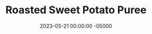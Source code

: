 ---
layout: post
title:  "Roasted Sweet Potato Puree"
date:   2023-05-21 00:00:00 -05000
categories: 
- Recipes
- Sauces, etc.
permalink: /recipes/sweet-potato-puree
image: /assets/Food/Spreads, Sauces, Toppings/Sweet Potato/sweet-potato-cover.jpg
ing: sweetpotato-ing
facts: sweetpotato-facts
Prep: 10
Rest: 
Cook: 90
Source1: https://www.darngoodveggies.com/how-to-make-sweet-potato-puree/#tasty-recipes-12129-jump-target
Source2: 
Description: This is less of a recipe and more of a method, as you'd probably use sweet potato puree in something else. Try replacing bananas or applesauce in my baked goods with this for an even more delicious flavor. You could also use this as baby food, or turn them into mashed potatoes. This yields about 300g puree, depending on the size of your potatoes.
Instructions: 
- Wash the potatoes. Prick with a fork on all over about 10 times, and wrap in aluminum foil<br><br>

- Bake in the oven for 90 minutes at 400F until very soft. You can also use the air fryer at 400F for 1 hour. Set aside to cool before peeling<br><br>

- Puree with an immersion blender or food processor, or use a potato masher. Store in the fridge<br><br>

- You can also turn this into mashed potatoes (keep the skins on). Season to taste with garlic and onion powder, pepper, salt, paprika, and parsley<br><br>
- <center><img src="/assets/Food/Spreads, Sauces, Toppings/Sweet Potato/sweet-potato-4.jpg" alt="" class="instruction-image"></center>
---